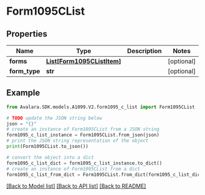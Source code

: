 # Form1095CList


## Properties

Name | Type | Description | Notes
------------ | ------------- | ------------- | -------------
**forms** | [**List[Form1095CListItem]**](Form1095CListItem.md) |  | [optional] 
**form_type** | **str** |  | [optional] 

## Example

```python
from Avalara.SDK.models.A1099.V2.form1095_c_list import Form1095CList

# TODO update the JSON string below
json = "{}"
# create an instance of Form1095CList from a JSON string
form1095_c_list_instance = Form1095CList.from_json(json)
# print the JSON string representation of the object
print(Form1095CList.to_json())

# convert the object into a dict
form1095_c_list_dict = form1095_c_list_instance.to_dict()
# create an instance of Form1095CList from a dict
form1095_c_list_from_dict = Form1095CList.from_dict(form1095_c_list_dict)
```
[[Back to Model list]](../README.md#documentation-for-models) [[Back to API list]](../README.md#documentation-for-api-endpoints) [[Back to README]](../README.md)


